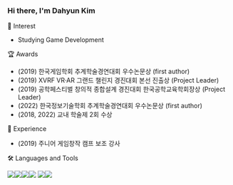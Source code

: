 ### Hi there, I'm Dahyun Kim

👀 Interest
 - Studying Game Development

🏆 Awards
 - (2019) 한국게임학회 추계학술경연대회 우수논문상 (first author)
 - (2019) XVRF VR·AR 그랜드 챌린지 경진대회 본선 진출상 (Project Leader)
 - (2019) 공학페스티벌 창의적 종합설계 경진대회 한국공학교육학회장상 (Project Leader)
 - (2022) 한국정보기술학회 추계학술경연대회 우수논문상 (first author)
 - (2018, 2022) 교내 학술제 2회 수상

💫 Experience
 - (2019) 주니어 게임창작 캠프 보조 강사

🛠 Languages and Tools

<img src="https://img.shields.io/badge/csharp-239120?style=for-the-badge&logo=csharp&logoColor=white"><img src="https://img.shields.io/badge/C-A8B9CC?style=for-the-badge&logo=C&logoColor=white"><img src="https://img.shields.io/badge/cplusplus-00599C?style=for-the-badge&logo=cplusplus&logoColor=white"><img src="https://img.shields.io/badge/Python-3776AB?style=for-the-badge&logo=Python&logoColor=white">
<img src="https://img.shields.io/badge/unity-FFFFFF?style=for-the-badge&logo=unity&logoColor=black"><img src="https://img.shields.io/badge/UnrealEngine-0E1128?style=for-the-badge&logo=UnrealEngine&logoColor=white">


<!--
**risehyun/risehyun** is a ✨ _special_ ✨ repository because its `README.md` (this file) appears on your GitHub profile.

Here are some ideas to get you started:

- 🔭 I’m currently working on ...
- 🌱 I’m currently learning ...
- 👯 I’m looking to collaborate on ...
- 🤔 I’m looking for help with ...
- 💬 Ask me about ...
- 📫 How to reach me: ...
- 😄 Pronouns: ...
- ⚡ Fun fact: ...
-->
